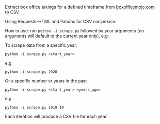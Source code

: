 Extract box office takings for a defined timeframe from [boxofficemojo.com](https://www.boxofficemojo.com/year/world/) to CSV.

Using Requests-HTML and Pandas for CSV conversion.

How to use:
run `python -i scrape.py` followed by your arguments (no arguments will default to the current year only), e.g:

To scrape data from a specific year:

```shell
python -i scrape.py <start_year>
```

e.g.

```shell
python -i scrape.py 2020
```

Or a specific number or years in the past

```shell
python -i scrape.py <start_year> <years_ago>
```

e.g.

```shell
python -i scrape.py 2019 10
```

Each iteration will produce a CSV file for each year.
